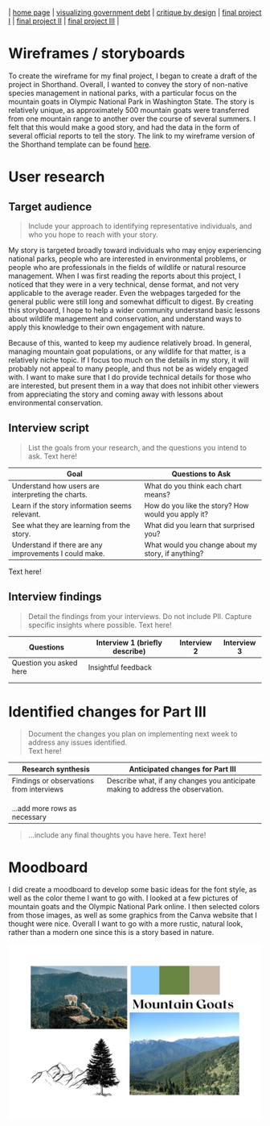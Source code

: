 | [home page](https://maggie0811.github.io/maggie_repository-/) | [visualizing government debt](visualizing_debt) | [critique by design](critique_by_design) | [final project I](final_project_1) | [final project II](final_project_2) | [final project III](final_project_3) |

# Wireframes / storyboards

To create the wireframe for my final project, I began to create a draft of the project in Shorthand. Overall, I wanted to convey the story of non-native species management in national parks, with a particular focus on the mountain goats in Olympic National Park in Washington State. The story is relatively unique, as approximately 500 mountain goats were transferred from one mountain range to another over the course of several summers. I felt that this would make a good story, and had the data in the form of several official reports to tell the story. The link to my wireframe version of the Shorthand template can be found [here](https://carnegiemellon.shorthandstories.com/management-strategies-for-non-native-species/index.html).

# User research 

## Target audience
> Include your approach to identifying representative individuals, and who you hope to reach with your story. 

My story is targeted broadly toward individuals who may enjoy experiencing national parks, people who are interested in environmental problems, or people who are professionals in the fields of wildlife or natural resource management. When I was first reading the reports about this project, I noticed that they were in a very technical, dense format, and not very applicable to the average reader. Even the webpages targeded for the general public were still long and somewhat difficult to digest. By creating this storyboard, I hope to help a wider community understand basic lessons about wildlife management and conservation, and understand ways to apply this knowledge to their own engagement with nature. 

Because of this, wanted to keep my audience relatively broad. In general, managing mountain goat populations, or any wildlife for that matter, is a relatively niche topic. If I focus too much on the details in my story, it will probably not appeal to many people, and thus not be as widely engaged with. I want to make sure that I do provide technical details for those who are interested, but present them in a way that does not inhibit other viewers from appreciating the story and coming away with lessons about environmental conservation.


## Interview script
> List the goals from your research, and the questions you intend to ask. 
Text here!

| Goal                                                   | Questions to Ask                                                   |
|--------------------------------------------------------|--------------------------------------------------------------------|
| Understand how users are interpreting the charts.      |   What do you think each chart means?                              |
| Learn if the story information seems relevant.         |   How do you like the story? How would you apply it?               |
| See what they are learning from the story.             |   What did you learn that surprised you?                           |
| Understand if there are any improvements I could make. |   What would you change about my story, if anything?               | 

Text here!

## Interview findings
> Detail the findings from your interviews.  Do not include PII.  Capture specific insights where possible.
Text here!

| Questions               | Interview 1 (briefly describe) | Interview 2 | Interview 3 |
|-------------------------|--------------------------------|-------------|-------------|
| Question you asked here | Insightful feedback            |             |             |
|                         |                                |             |             |
|                         |                                |             |             |


# Identified changes for Part III
> Document the changes you plan on implementing next week to address any issues identified.  
Text here!

| Research synthesis                       | Anticipated changes for Part III                                                |
|------------------------------------------|---------------------------------------------------------------------------------|
| Findings or observations from interviews | Describe what, if any changes you anticipate making to address the observation. |
|                                          |                                                                                 |
|                                          |                                                                                 |
|                                          |                                                                                 |
| ...add more rows as necessary            |                                                                                 |

> ...include any final thoughts you have here. 
Text here!

# Moodboard

I did create a moodboard to develop some basic ideas for the font style, as well as the color theme I want to go with. I looked at a few pictures of mountain goats and the Olympic National Park online. I then selected colors from those images, as well as some graphics from the Canva website that I thought were nice. Overall I want to go with a more rustic, natural look, rather than a modern one since this is a story based in nature.

<img src = "https://raw.githubusercontent.com/maggie0811/maggie_repository-/main/Text%20Ideas.jpg" width = "700" />

